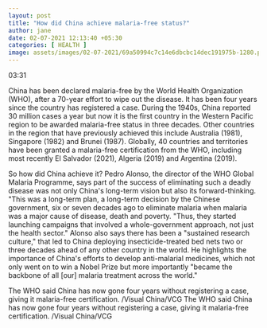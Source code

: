 ```yaml
---
layout: post
title: "How did China achieve malaria-free status?"
author: jane 
date: 02-07-2021 12:13:40 +05:30 
categories: [ HEALTH ] 
image: assets/images/02-07-2021/69a50994c7c14e6dbcbc14dec191975b-1280.png
---
```

03:31

China has been declared malaria-free by the World Health Organization (WHO), after a 70-year effort to wipe out the disease. It has been four years since the country has registered a case. During the 1940s, China reported 30 million cases a year but now it is the first country in the Western Pacific region to be awarded malaria-free status in three decades. Other countries in the region that have previously achieved this include Australia (1981), Singapore (1982) and Brunei (1987). Globally, 40 countries and territories have been granted a malaria-free certification from the WHO, including most recently El Salvador (2021), Algeria (2019) and Argentina (2019).

So how did China achieve it? Pedro Alonso, the director of the WHO Global Malaria Programme, says part of the success of eliminating such a deadly disease was not only China's long-term vision but also its forward-thinking. "This was a long-term plan, a long-term decision by the Chinese government, six or seven decades ago to eliminate malaria when malaria was a major cause of disease, death and poverty. "Thus, they started launching campaigns that involved a whole-government approach, not just the health sector." Alonso also says there has been a "sustained research culture," that led to China deploying insecticide-treated bed nets two or three decades ahead of any other country in the world. He highlights the importance of China's efforts to develop anti-malarial medicines, which not only went on to win a Nobel Prize but more importantly "became the backbone of all [our] malaria treatment across the world."

The WHO said China has now gone four years without registering a case, giving it malaria-free certification. /Visual China/VCG The WHO said China has now gone four years without registering a case, giving it malaria-free certification. /Visual China/VCG